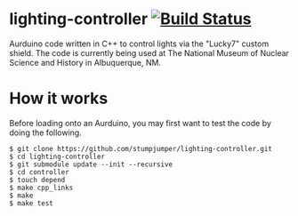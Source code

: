 lighting-controller [![Build Status](https://travis-ci.org/stumpjumper/lighting-controller.svg?branch=master)](https://travis-ci.org/stumpjumper/lighting-controller)
===================

Aurduino code written in C++ to control lights via the "Lucky7" custom shield. 
The code is currently being used at The National Museum of Nuclear Science and History in Albuquerque, NM. 

How it works
============

Before loading onto an Aurduino, you may first want to test the code by doing the following.

    $ git clone https://github.com/stumpjumper/lighting-controller.git
    $ cd lighting-controller
    $ git submodule update --init --recursive
    $ cd controller
    $ touch depend
    $ make cpp_links
    $ make
    $ make test
